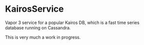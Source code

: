 # KairosService

Vapor 3 service for a popular Kairos DB, which is a fast time series database running on Cassandra.

This is very much a work in progress.

